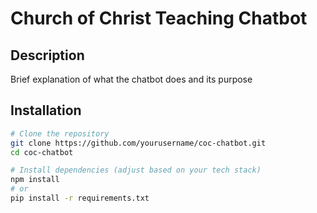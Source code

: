# Church of Christ Teaching Chatbot

## Description
Brief explanation of what the chatbot does and its purpose

## Installation
```bash
# Clone the repository
git clone https://github.com/yourusername/coc-chatbot.git
cd coc-chatbot

# Install dependencies (adjust based on your tech stack)
npm install
# or
pip install -r requirements.txt
